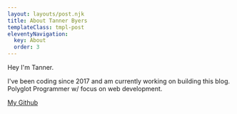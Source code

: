 ```yaml
---
layout: layouts/post.njk
title: About Tanner Byers
templateClass: tmpl-post
eleventyNavigation:
  key: About
  order: 3
---
```


Hey I'm Tanner.

I've been coding since 2017 and am currently working on building this blog. 
Polyglot Programmer w/ focus on web development.

[My Github](https://github.com/tannerbyers)

